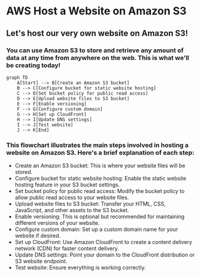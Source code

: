 # AWS Host a Website on Amazon S3
## Let's host our very own website on Amazon S3!

### You can use Amazon S3 to store and retrieve any amount of data at any time from anywhere on the web. This is what we'll be creating today!

```mermaid
graph TD
    A[Start] --> B[Create an Amazon S3 bucket]
    B --> C[Configure bucket for static website hosting]
    C --> D[Set bucket policy for public read access]
    D --> E[Upload website files to S3 bucket]
    E --> F[Enable versioning]
    F --> G[Configure custom domain]
    G --> H[Set up CloudFront]
    H --> I[Update DNS settings]
    I --> J[Test website]
    J --> K[End]
```

### This flowchart illustrates the main steps involved in hosting a website on Amazon S3. Here's a brief explanation of each step:
   - Create an Amazon S3 bucket: This is where your website files will be stored.
   - Configure bucket for static website hosting: Enable the static website hosting feature in your S3 bucket settings.
   - Set bucket policy for public read access: Modify the bucket policy to allow public read access to your website files.
   - Upload website files to S3 bucket: Transfer your HTML, CSS, JavaScript, and other assets to the S3 bucket.
   - Enable versioning: This is optional but recommended for maintaining different versions of your website.
   - Configure custom domain: Set up a custom domain name for your website if desired.
   - Set up CloudFront: Use Amazon CloudFront to create a content delivery network (CDN) for faster content delivery.
   - Update DNS settings: Point your domain to the CloudFront distribution or S3 website endpoint.
   - Test website: Ensure everything is working correctly.

